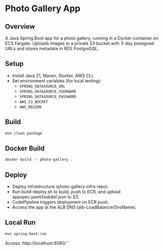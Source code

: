 # Photo Gallery App

## Overview
A Java Spring Boot app for a photo gallery, running in a Docker container on ECS Fargate. Uploads images to a private S3 bucket with 3-day presigned URLs and stores metadata in RDS PostgreSQL.

## Setup
- Install Java 21, Maven, Docker, AWS CLI.
- Set environment variables (for local testing):
  - `SPRING_DATASOURCE_URL`
  - `SPRING_DATASOURCE_USERNAME`
  - `SPRING_DATASOURCE_PASSWORD`
  - `AWS_S3_BUCKET`
  - `AWS_REGION`

## Build
```bash
mvn clean package
```

## Docker Build
```bash
docker build -t photo-gallery .
```

## Deploy

- Deploy infrastructure (photo-gallery-infra repo).
- Run build-deploy.sh to build, push to ECR, and upload appspec.yaml/taskdef.json to S3.
- CodePipeline triggers deployment on ECR push.
- Access the app at the ALB DNS (alb-LoadBalancerDnsName).

## Local Run
```bash
mvn spring-boot:run
```

Access: http://localhost:8080/```
